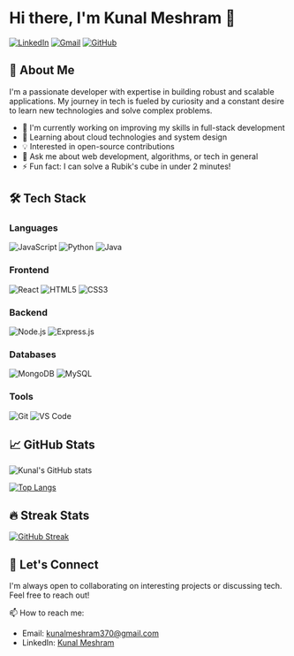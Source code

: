 # Hi there, I'm Kunal Meshram 👋

[![LinkedIn](https://img.shields.io/badge/LinkedIn-0077B5?style=for-the-badge&logo=linkedin&logoColor=white)](https://www.linkedin.com/in/kunal-meshram-b472b71a3/)
[![Gmail](https://img.shields.io/badge/Gmail-D14836?style=for-the-badge&logo=gmail&logoColor=white)](mailto:kunalmeshram370@gmail.com)
[![GitHub](https://img.shields.io/badge/GitHub-100000?style=for-the-badge&logo=github&logoColor=white)](https://github.com/kunal370)

## 🚀 About Me

I'm a passionate developer with expertise in building robust and scalable applications. My journey in tech is fueled by curiosity and a constant desire to learn new technologies and solve complex problems.

- 🔭 I'm currently working on improving my skills in full-stack development
- 🌱 Learning about cloud technologies and system design
- 💡 Interested in open-source contributions
- 💬 Ask me about web development, algorithms, or tech in general
- ⚡ Fun fact: I can solve a Rubik's cube in under 2 minutes!

## 🛠 Tech Stack

### Languages
![JavaScript](https://img.shields.io/badge/JavaScript-F7DF1E?style=for-the-badge&logo=javascript&logoColor=black)
![Python](https://img.shields.io/badge/Python-3776AB?style=for-the-badge&logo=python&logoColor=white)
![Java](https://img.shields.io/badge/Java-ED8B00?style=for-the-badge&logo=openjdk&logoColor=white)

### Frontend
![React](https://img.shields.io/badge/React-20232A?style=for-the-badge&logo=react&logoColor=61DAFB)
![HTML5](https://img.shields.io/badge/HTML5-E34F26?style=for-the-badge&logo=html5&logoColor=white)
![CSS3](https://img.shields.io/badge/CSS3-1572B6?style=for-the-badge&logo=css3&logoColor=white)

### Backend
![Node.js](https://img.shields.io/badge/Node.js-43853D?style=for-the-badge&logo=node.js&logoColor=white)
![Express.js](https://img.shields.io/badge/Express.js-404D59?style=for-the-badge)

### Databases
![MongoDB](https://img.shields.io/badge/MongoDB-4EA94B?style=for-the-badge&logo=mongodb&logoColor=white)
![MySQL](https://img.shields.io/badge/MySQL-00000F?style=for-the-badge&logo=mysql&logoColor=white)

### Tools
![Git](https://img.shields.io/badge/Git-F05032?style=for-the-badge&logo=git&logoColor=white)
![VS Code](https://img.shields.io/badge/VS_Code-007ACC?style=for-the-badge&logo=visual-studio-code&logoColor=white)

## 📈 GitHub Stats

![Kunal's GitHub stats](https://github-readme-stats.vercel.app/api?username=kunal370&show_icons=true&theme=radical)

[![Top Langs](https://github-readme-stats.vercel.app/api/top-langs/?username=kunal370&layout=compact&theme=radical)](https://github.com/kunal370/github-readme-stats)

## 🔥 Streak Stats

[![GitHub Streak](https://streak-stats.demolab.com/?user=kunal370&theme=radical)](https://git.io/streak-stats)

## 🤝 Let's Connect

I'm always open to collaborating on interesting projects or discussing tech. Feel free to reach out!

📫 How to reach me: 
- Email: [kunalmeshram370@gmail.com](mailto:kunalmeshram370@gmail.com)
- LinkedIn: [Kunal Meshram](https://www.linkedin.com/in/kunal-meshram-b472b71a3/)
